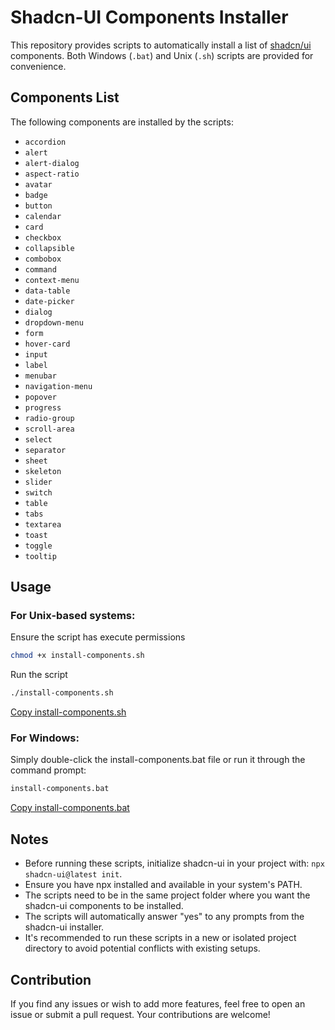 # Shadcn-UI Components Installer

This repository provides scripts to automatically install a list of [shadcn/ui](https://ui.shadcn.com/)
 components. Both Windows (`.bat`) and Unix (`.sh`) scripts are provided for convenience.

## Components List

The following components are installed by the scripts:

- `accordion`
- `alert`
- `alert-dialog`
- `aspect-ratio`
- `avatar`
- `badge`
- `button`
- `calendar`
- `card`
- `checkbox`
- `collapsible`
- `combobox`
- `command`
- `context-menu`
- `data-table`
- `date-picker`
- `dialog`
- `dropdown-menu`
- `form`
- `hover-card`
- `input`
- `label`
- `menubar`
- `navigation-menu`
- `popover`
- `progress`
- `radio-group`
- `scroll-area`
- `select`
- `separator`
- `sheet`
- `skeleton`
- `slider`
- `switch`
- `table`
- `tabs`
- `textarea`
- `toast`
- `toggle`
- `tooltip`

## Usage

### For Unix-based systems:

Ensure the script has execute permissions

```bash
chmod +x install-components.sh
```
Run the script
```bash
./install-components.sh
```
[Copy install-components.sh](./install-components.sh)

### For Windows:

Simply double-click the install-components.bat file or run it through the command prompt:

```bash
install-components.bat
```
[Copy install-components.bat](./install-components.bat)
## Notes
- Before running these scripts, initialize shadcn-ui in your project with: `npx shadcn-ui@latest init`.
- Ensure you have npx installed and available in your system's PATH.
- The scripts need to be in the same project folder where you want the shadcn-ui components to be installed.
- The scripts will automatically answer "yes" to any prompts from the shadcn-ui installer.
- It's recommended to run these scripts in a new or isolated project directory to avoid potential conflicts with existing setups.

## Contribution
If you find any issues or wish to add more features, feel free to open an issue or submit a pull request. Your contributions are welcome!

